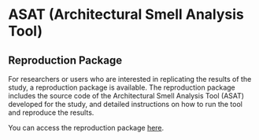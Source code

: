 # ASAT (Architectural Smell Analysis Tool)

## Reproduction Package

For researchers or users who are interested in replicating the results of the study, a reproduction package is available. 
The reproduction package includes the source code of the Architectural Smell Analysis Tool (ASAT) developed for the study, 
and detailed instructions on how to run the tool and reproduce the results.

You can access the reproduction package [here](https://github.com/albe2003miun/ASAT-reproduction-package).
